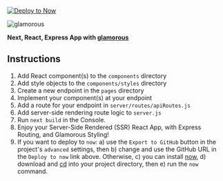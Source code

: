 [![Deploy to Now](https://deploy.now.sh/static/button.svg)](https://deploy.now.sh/?repo=https://github.com/EricEisaman/next-glamorous/tree/glitch)

![glamorous](https://cdn.glitch.com/f1967324-837c-4bc3-81da-1e3785aebc67%2Fglam.png)

**Next, React, Express App with <a href="https://github.com/kentcdodds/glamorous" no-opener no-referrer>glamorous</a>**

## Instructions
1) Add React component(s) to the `components` directory
2) Add style objects to the `components/styles` directory
3) Create a new endpoint in the `pages` directory
4) Implement your component(s) at your endpoint
5) Add a route for your endpoint in `server/routes/apiRoutes.js`
6) Add server-side rendering route logic to `server.js`
7) Run `next build` in the Console.
8) Enjoy your Server-Side Rendered (SSR) React App, with Express Routing, and Glamorous Styling!
9) If you want to deploy to `now`:
    a) use the `Export to GitHub` button in the project's `advanced` settings, then
    b) change and use the GitHub URL in the `Deploy to now` link above. Otherwise, 
    c) you can install <a href="https://zeit.co/now" no-opener no-referer>now</a>, 
    d) download and <a href="https://ss64.com/bash/cd.html" no-opener no-referer>cd</a> into your project directory, then
    e) run the `now` command.


